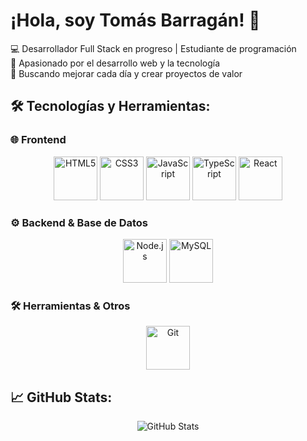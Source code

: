 # ¡Hola, soy Tomás Barragán! 👋

💻 Desarrollador Full Stack en progreso | Estudiante de programación  
🎯 Apasionado por el desarrollo web y la tecnología  
🚀 Buscando mejorar cada día y crear proyectos de valor  

## 🛠️ Tecnologías y Herramientas:
### 🌐 Frontend
<p align="center">
  <img src="https://cdn.jsdelivr.net/gh/devicons/devicon/icons/html5/html5-original.svg" height="70" alt="HTML5"/>
  <img src="https://cdn.jsdelivr.net/gh/devicons/devicon/icons/css3/css3-original.svg" height="70" alt="CSS3"/>
  <img src="https://cdn.jsdelivr.net/gh/devicons/devicon/icons/javascript/javascript-original.svg" height="70" alt="JavaScript"/>
  <img src="https://cdn.jsdelivr.net/gh/devicons/devicon/icons/typescript/typescript-original.svg" height="70" alt="TypeScript"/>
  <img src="https://cdn.jsdelivr.net/gh/devicons/devicon/icons/react/react-original.svg" height="70" alt="React"/>
</p>

### ⚙️ Backend & Base de Datos
<p align="center">
  <img src="https://cdn.jsdelivr.net/gh/devicons/devicon/icons/nodejs/nodejs-plain-wordmark.svg" height="70" alt="Node.js"/>
  <img src="https://raw.githubusercontent.com/marwin1991/profile-technology-icons/main/mysql.svg" height="70" alt="MySQL"/>
</p>

### 🛠️ Herramientas & Otros
<p align="center">
  <img src="https://cdn.jsdelivr.net/gh/devicons/devicon/icons/git/git-original.svg" height="70" alt="Git"/>
</p>


## 📈 GitHub Stats:
<p align="center">
  <img src="https://github-readme-stats.vercel.app/api?username=TomasBarragan&show_icons=true&theme=radical" alt="GitHub Stats"/>
</p>

